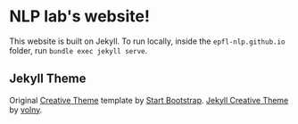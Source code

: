 # NLP lab's website!

This website is built on Jekyll. To run locally, inside the `epfl-nlp.github.io` folder, run `bundle exec jekyll serve`.

## Jekyll Theme

Original [Creative Theme](http://startbootstrap.com/template-overviews/creative/) template by [Start Bootstrap](http://startbootstrap.com). [Jekyll Creative Theme](https://jekyllthemes.io/theme/creative-theme-jekyll) by [volny](https://github.com/volny/creative-theme-jekyll).